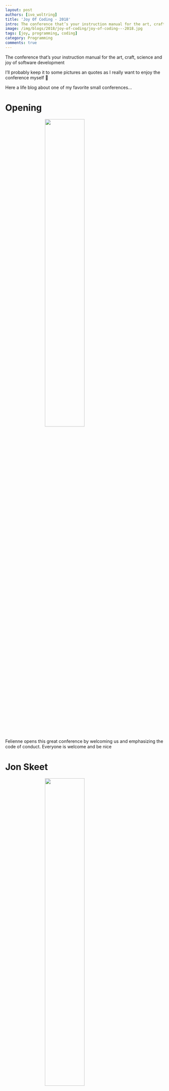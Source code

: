 ```yaml
---
layout: post
authors: [ivo_woltring]
title: 'Joy Of Coding - 2018'
intro: The conference that’s your instruction manual for the art, craft, science and joy of software development.
image: /img/blogs/2018/joy-of-coding/joy-of-coding---2018.jpg
tags: [joy, programming, coding]
category: Programming
comments: true
---
```


The conference that’s your instruction manual for the art, craft, science and joy of software development

I’ll probably keep it to some pictures an quotes as I really want to enjoy the conference myself 🍺

Here a life blog about one of my favorite small conferences...


<!-- more -->

# Opening

<img src="/img/blogs/2018/joy-of-coding/joy-of-coding_2.jpg" style="width:50%;height:50%;display: block;margin: 0 auto;"/>

Felienne opens this great conference by welcoming us and emphasizing the code of conduct. Everyone is welcome and be nice

# Jon Skeet

<img src="/img/blogs/2018/joy-of-coding/joy-of-coding.jpg" style="width:50%;height:50%;display: block;margin: 0 auto;"/>

<img src="/img/blogs/2018/joy-of-coding/joy-of-coding_1.jpg" style="width:50%;height:50%;display: block;margin: 0 auto;"/>

Most designs are a simplification of the real thing. 

Jon has a totally captivating talk about design and art in code. What is the essence of a complicated thing?

Jon got "applause for ignorance" yeahh 🤣 

<img src="/img/blogs/2018/joy-of-coding/joy-of-coding_3.jpg" style="width:50%;height:50%;display: block;margin: 0 auto;"/>

Tension in programming is almost never good. 

<img src="/img/blogs/2018/joy-of-coding/joy-of-coding_4.jpg" style="width:50%;height:50%;display: block;margin: 0 auto;"/>

> A good leader is like a conductor 

We have to 👂 that is the only way to harmony...

Engineering is an artistic endeavor!

👍👍👍

White a blank page. Soo many possibilities.


# Jupyter widgets

By Maarten Breddels

<img src="/img/blogs/2018/joy-of-coding/joy-of-coding_5.jpg" style="width:50%;height:50%;display: block;margin: 0 auto;"/>

Maarten is going to give a demo and then a demo and then ... yes its true a demo 🤣 

<img src="/img/blogs/2018/joy-of-coding/joy-of-coding_6.jpg" style="width:50%;height:50%;display: block;margin: 0 auto;"/>

A very interesting talk. I will probably start using Jupiter for some prototyping next time I need to. Super cool!!!

I loved the `catterplot` demo with all the 🐱 😂 

Super cool demos. 

<img src="/img/blogs/2018/joy-of-coding/joy-of-coding_7.jpg" style="width:50%;height:50%;display: block;margin: 0 auto;"/>

<img src="/img/blogs/2018/joy-of-coding/joy-of-coding_8.jpg" style="width:50%;height:50%;display: block;margin: 0 auto;"/>

# Felienne as guest speaker 

<img src="/img/blogs/2018/joy-of-coding/joy-of-coding_9.jpg" style="width:50%;height:50%;display: block;margin: 0 auto;"/>

Ashley Williams could not come and Felienne takes her place. She who would never speak at one of her own conferences 🤣. But here she stands. Yeahh!

Felienne is talking about "what is programming?".

<img src="/img/blogs/2018/joy-of-coding/joy-of-coding_10.jpg" style="width:50%;height:50%;display: block;margin: 0 auto;"/>

People open a spreadsheet  and intuitively know what to do. People don’t even know they are coding. 
So Excel is the best programming language ever. It is even a reactive functional language. 

<img src="/img/blogs/2018/joy-of-coding/joy-of-coding_11.jpg" style="width:50%;height:50%;display: block;margin: 0 auto;"/>

<img src="/img/blogs/2018/joy-of-coding/joy-of-coding_12.jpg" style="width:50%;height:50%;display: block;margin: 0 auto;"/>

<img src="/img/blogs/2018/joy-of-coding/joy-of-coding_13.jpg" style="width:50%;height:50%;display: block;margin: 0 auto;"/>

<img src="/img/blogs/2018/joy-of-coding/joy-of-coding_14.jpg" style="width:50%;height:50%;display: block;margin: 0 auto;"/>

<img src="/img/blogs/2018/joy-of-coding/joy-of-coding_15.jpg" style="width:50%;height:50%;display: block;margin: 0 auto;"/>

Yeah programming is like really logical like ... NOT 😝 

<img src="/img/blogs/2018/joy-of-coding/joy-of-coding_16.jpg" style="width:50%;height:50%;display: block;margin: 0 auto;"/>

<img src="/img/blogs/2018/joy-of-coding/joy-of-coding_17.jpg" style="width:50%;height:50%;display: block;margin: 0 auto;"/>

<img src="/img/blogs/2018/joy-of-coding/joy-of-coding_18.jpg" style="width:50%;height:50%;display: block;margin: 0 auto;"/>

Learning programming is like learning a language.
So everyone can learn it!!!

<img src="/img/blogs/2018/joy-of-coding/joy-of-coding_19.jpg" style="width:50%;height:50%;display: block;margin: 0 auto;"/>

So what do we know about teaching language?

<img src="/img/blogs/2018/joy-of-coding/joy-of-coding_20.jpg" style="width:50%;height:50%;display: block;margin: 0 auto;"/>

So we might want to teach programming like teaching a language. Read code etc.

Super talk! Thanks Felienne.

<img src="/img/blogs/2018/joy-of-coding/joy-of-coding_21.jpg" style="width:50%;height:50%;display: block;margin: 0 auto;"/>

# Salmir Talwar

<img src="/img/blogs/2018/joy-of-coding/joy-of-coding_23.jpg" style="width:50%;height:50%;display: block;margin: 0 auto;"/>

<img src="/img/blogs/2018/joy-of-coding/joy-of-coding_22.jpg" style="width:50%;height:50%;display: block;margin: 0 auto;"/>

Who has time to press enter? 🤣 

Just fix it!

LSTM is something I need to google lol. 

<img src="/img/blogs/2018/joy-of-coding/joy-of-coding_24.jpg" style="width:50%;height:50%;display: block;margin: 0 auto;"/>

Look differently at code. 

<img src="/img/blogs/2018/joy-of-coding/joy-of-coding_25.jpg" style="width:50%;height:50%;display: block;margin: 0 auto;"/>

Lovely talk. 
So who is Salmir Talwar? 😂 

<img src="/img/blogs/2018/joy-of-coding/joy-of-coding_26.jpg" style="width:50%;height:50%;display: block;margin: 0 auto;"/>

# lunch

Was fine !

# lightning ⛈ talks

## Marit van Dijk

Talks about the fun and use of automated testing with cucumber 🥒 

<img src="/img/blogs/2018/joy-of-coding/joy-of-coding_27.jpg" style="width:50%;height:50%;display: block;margin: 0 auto;"/>

<img src="/img/blogs/2018/joy-of-coding/joy-of-coding_28.jpg" style="width:50%;height:50%;display: block;margin: 0 auto;"/>

Thanks Marit!


##  Ton van Bart

Talks about getting old while programming. And how to stay young while doing it. 

<img src="/img/blogs/2018/joy-of-coding/joy-of-coding_29.jpg" style="width:50%;height:50%;display: block;margin: 0 auto;"/>

<img src="/img/blogs/2018/joy-of-coding/joy-of-coding_30.jpg" style="width:50%;height:50%;display: block;margin: 0 auto;"/>

<img src="/img/blogs/2018/joy-of-coding/joy-of-coding_31.jpg" style="width:50%;height:50%;display: block;margin: 0 auto;"/>

As a getting older and older devolper I can relate ti this talk 😂 

Thanks Ton!

## Egbert Teeselink

Gives an ode to technical dept.

<img src="/img/blogs/2018/joy-of-coding/joy-of-coding_32.jpg" style="width:50%;height:50%;display: block;margin: 0 auto;"/>

Why not hack stuff together to get it working as doon as possible? Something to think about when consequenses are small...

<img src="/img/blogs/2018/joy-of-coding/joy-of-coding_33.jpg" style="width:50%;height:50%;display: block;margin: 0 auto;"/>

Technical dept I love you. 

Thanks 🙏 Egbert

## Bas and Ella Jansen

<img src="/img/blogs/2018/joy-of-coding/joy-of-coding_34.jpg" style="width:50%;height:50%;display: block;margin: 0 auto;"/>

Cool talk from dad an daughter on how he could teach his daughter how to program, but he learned a lot himself. 

<img src="/img/blogs/2018/joy-of-coding/joy-of-coding_35.jpg" style="width:50%;height:50%;display: block;margin: 0 auto;"/>

Fantastic!

Thanks Ella and dad :-)

## Erik Mulder

Created an adventure room.

Combining IoT / coding and his family into one big adventure room. 

<img src="/img/blogs/2018/joy-of-coding/joy-of-coding_36.jpg" style="width:50%;height:50%;display: block;margin: 0 auto;"/>

Too cool 😎 for words. 

Thanks Erik

## Angelo van der Sijpt

<img src="/img/blogs/2018/joy-of-coding/joy-of-coding_37.jpg" style="width:50%;height:50%;display: block;margin: 0 auto;"/>

This is a picture about all the stuff flying around block chain.

He talks about the same stuff flying around Quantum computing’s developer perspective 

Don’t panic

Thanks Angelo

## Stanislava Potupchik

Talks about games and the seriousness of it. 

A real game is fun, has rules, and should be separate from real life.

During a game you can behave differently than normal life and check assumptions you made without consequences 

## Tjeerd Hans Terpstra

Everybody hates exceptions and that makes Exceptions angry 😡 and after angry the Exception get sad 😢 

<img src="/img/blogs/2018/joy-of-coding/joy-of-coding_38.jpg" style="width:50%;height:50%;display: block;margin: 0 auto;"/>

So lets make Exceprions great again

<img src="/img/blogs/2018/joy-of-coding/joy-of-coding_39.jpg" style="width:50%;height:50%;display: block;margin: 0 auto;"/>

Thanks Tjeert

# intermezzos 

In between the lightning 🌩 talks there were corny devolper jokes 😂 

<img src="/img/blogs/2018/joy-of-coding/joy-of-coding_40.jpg" style="width:50%;height:50%;display: block;margin: 0 auto;"/>

# Rachel Weil

<img src="/img/blogs/2018/joy-of-coding/joy-of-coding_41.jpg" style="width:50%;height:50%;display: block;margin: 0 auto;"/>

Join Rachel at the Atrocade somehwere out there. 

Works with old computers and preserves 8-bit girly video games.

These old machines have there own little timeline and small universe full of little secrets.

<img src="/img/blogs/2018/joy-of-coding/joy-of-coding_42.jpg" style="width:50%;height:50%;display: block;margin: 0 auto;"/>

When we think of retro gaming we do not ga this far back. 

<img src="/img/blogs/2018/joy-of-coding/joy-of-coding_43.jpg" style="width:50%;height:50%;display: block;margin: 0 auto;"/>

<img src="/img/blogs/2018/joy-of-coding/joy-of-coding_44.jpg" style="width:50%;height:50%;display: block;margin: 0 auto;"/>

<img src="/img/blogs/2018/joy-of-coding/joy-of-coding_45.jpg" style="width:50%;height:50%;display: block;margin: 0 auto;"/>

Loved her view on programming.

<img src="/img/blogs/2018/joy-of-coding/joy-of-coding_46.jpg" style="width:50%;height:50%;display: block;margin: 0 auto;"/>

Imaging what was and what could have been is part of the fun of programming these old machines...

# David Nolen 
 
 <img src="/img/blogs/2018/joy-of-coding/joy-of-coding_47.jpg" style="width:50%;height:50%;display: block;margin: 0 auto;"/>
 
 Finding a balance in promoting an open source project without a lot of resources. 
 
#  Camille Fournier

How to get unstuck. 
 
 <img src="/img/blogs/2018/joy-of-coding/joy-of-coding_49.jpg" style="width:50%;height:50%;display: block;margin: 0 auto;"/>
 
 A manager wit great ideas 💡 🤣 
 
 Just try to get a whole deck of approaches for solving a bug or problem.  Write them down and find more. 
 
 * Do the hard thing first
 * reduce risks early
 
 <img src="/img/blogs/2018/joy-of-coding/joy-of-coding_50.jpg" style="width:50%;height:50%;display: block;margin: 0 auto;"/>
 
 <img src="/img/blogs/2018/joy-of-coding/joy-of-coding_51.jpg" style="width:50%;height:50%;display: block;margin: 0 auto;"/>
 
 Stone Soup Engineering. 
 
 <img src="/img/blogs/2018/joy-of-coding/joy-of-coding_52.jpg" style="width:50%;height:50%;display: block;margin: 0 auto;"/>
 
 <img src="/img/blogs/2018/joy-of-coding/joy-of-coding_53.jpg" style="width:50%;height:50%;display: block;margin: 0 auto;"/>
 
 
# Kevlin Henney

About 1968. 

Well everybody knows that Kevlin is one of out better public speakers so I’ll just sit back and enjoy the ride 😆 

<img src="/img/blogs/2018/joy-of-coding/joy-of-coding_54.jpg" style="width:50%;height:50%;display: block;margin: 0 auto;"/>

<img src="/img/blogs/2018/joy-of-coding/joy-of-coding_55.jpg" style="width:50%;height:50%;display: block;margin: 0 auto;"/>

<img src="/img/blogs/2018/joy-of-coding/joy-of-coding_56.jpg" style="width:50%;height:50%;display: block;margin: 0 auto;"/>

<img src="/img/blogs/2018/joy-of-coding/joy-of-coding_57.jpg" style="width:50%;height:50%;display: block;margin: 0 auto;"/>

# Joy of coding

Thanks a bundle for this great day again!

<img src="/img/blogs/2018/joy-of-coding/joy-of-coding_58.jpg" style="width:50%;height:50%;display: block;margin: 0 auto;"/>qw



        
